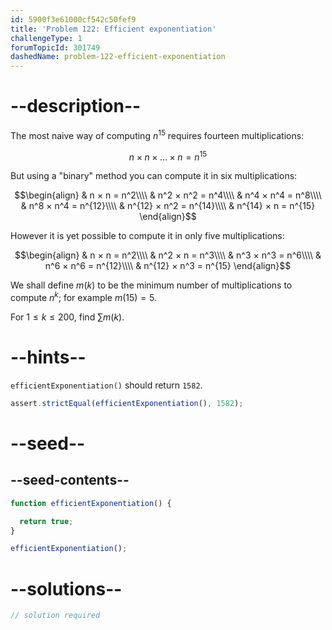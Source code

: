 ```yaml
---
id: 5900f3e61000cf542c50fef9
title: 'Problem 122: Efficient exponentiation'
challengeType: 1
forumTopicId: 301749
dashedName: problem-122-efficient-exponentiation
---
```


# --description--

The most naive way of computing $n^{15}$ requires fourteen multiplications:

$$n × n × \ldots × n = n^{15}$$

But using a "binary" method you can compute it in six multiplications:

$$\begin{align}
  & n × n = n^2\\\\
  & n^2 × n^2 = n^4\\\\
  & n^4 × n^4 = n^8\\\\
  & n^8 × n^4 = n^{12}\\\\
  & n^{12} × n^2 = n^{14}\\\\
  & n^{14} × n = n^{15}
\end{align}$$

However it is yet possible to compute it in only five multiplications:

$$\begin{align}
  & n × n = n^2\\\\
  & n^2 × n = n^3\\\\
  & n^3 × n^3 = n^6\\\\
  & n^6 × n^6 = n^{12}\\\\
  & n^{12} × n^3 = n^{15}
\end{align}$$

We shall define $m(k)$ to be the minimum number of multiplications to compute $n^k$; for example $m(15) = 5$.

For $1 ≤ k ≤ 200$, find $\sum{m(k)}$.

# --hints--

`efficientExponentiation()` should return `1582`.

```js
assert.strictEqual(efficientExponentiation(), 1582);
```

# --seed--

## --seed-contents--

```js
function efficientExponentiation() {

  return true;
}

efficientExponentiation();
```

# --solutions--

```js
// solution required
```
